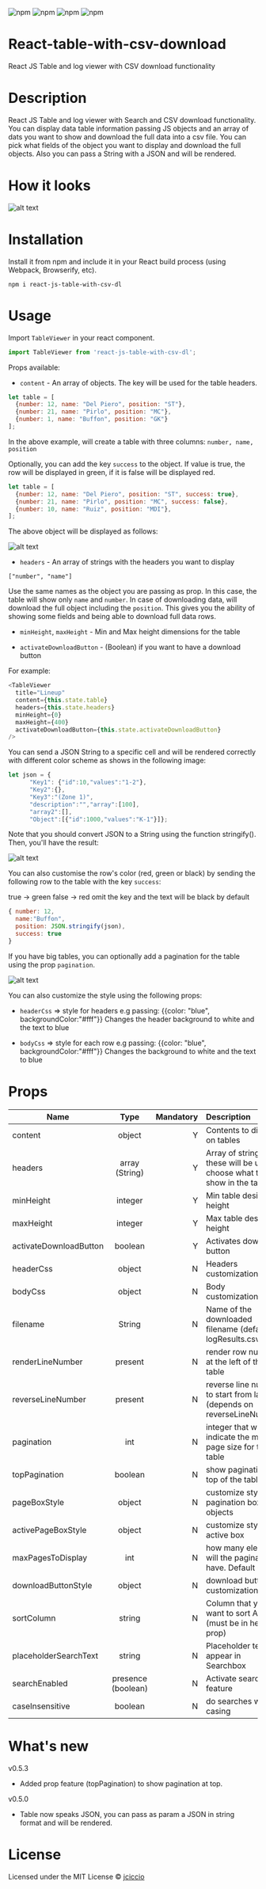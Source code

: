 
![npm](https://img.shields.io/npm/dt/react-js-table-with-csv-dl.svg)
![npm](https://img.shields.io/npm/v/react-js-table-with-csv-dl.svg)
![npm](https://img.shields.io/npm/l/react-js-table-with-csv-dl.svg)
![npm](https://img.shields.io/npm/dm/react-js-table-with-csv-dl.svg)

# React-table-with-csv-download
React JS Table and log viewer with CSV download functionality

# Description

React JS Table and log viewer with Search and CSV download functionality. You can display data table information passing JS objects and an array of dats you want to show and download the full data into a csv file. You can pick what fields of the object you want to display and download the full objects. Also you can pass a String with a JSON and will be rendered.


# How it looks

![alt text](screenshots/table.png "React JS Table with download button example")

# Installation

Install it from npm and include it in your React build process (using Webpack, Browserify, etc).

```
npm i react-js-table-with-csv-dl
```

# Usage

Import `TableViewer` in your react component.

```javascript
import TableViewer from 'react-js-table-with-csv-dl';
```

Props available:
* `content` - An array of objects. The key will be used for the table headers.

```javascript
let table = [ 
  {number: 12, name: "Del Piero", position: "ST"},
  {number: 21, name: "Pirlo", position: "MC"},
  {number: 1, name: "Buffon", position: "GK"}
];
```

In the above example, will create a table with three columns: `number, name, position`

Optionally, you can add the key `success` to the object. If value is true, the row will be displayed in green, if it is false will be displayed red.

```javascript
let table = [ 
  {number: 12, name: "Del Piero", position: "ST", success: true},
  {number: 21, name: "Pirlo", position: "MC", success: false},
  {number: 10, name: "Ruiz", position: "MDI"},
];
```

The above object will be displayed as follows:

![alt text](screenshots/table_success.png "React JS Table with semantic results")

* `headers` - An array of strings with the headers you want to display

`["number", "name"]`

Use the same names as the object you are passing as prop.
In this case, the table will show only `name` and `number`. In case of downloading data, will download the full object including the `position`. This gives you the ability of showing some fields and being able to download full data rows.

* `minHeight`, `maxHeight` - Min and Max height dimensions for the table

* `activateDownloadButton` - (Boolean) if you want to have a download button


For example:
```javascript
<TableViewer
  title="Lineup"
  content={this.state.table}
  headers={this.state.headers}
  minHeight={0}
  maxHeight={400}
  activateDownloadButton={this.state.activateDownloadButton}
/>
```

You can send a JSON String to a specific cell and will be rendered correctly with different color scheme as shows in the following image:

```javascript
let json = {
      "Key1": {"id":10,"values":"1-2"},
      "Key2":{},
      "Key3":"(Zone 1)",
      "description":"","array":[100],
      "array2":[],
      "Object":[{"id":1000,"values":"K-1"}]};
```
  
Note that you should convert JSON to a String using the function stringify(). Then, you'll have the result:

![alt text](screenshots/table_json.png "React JS Table JSON example")

You can also customise the row's color (red, green or black) by sending the following row to the table with the key `success`:

true -> green
false -> red
omit the key and the text will be black by default

```javascript
{ number: 12, 
  name:"Buffon", 
  position: JSON.stringify(json), 
  success: true
}
```


If you have big tables, you can optionally add a pagination for the table using the prop `pagination`.


![alt text](screenshots/table_w_pagination.png "React JS Table with pagination")

You can also customize the style using the following props:

* `headerCss` => style for headers e.g passing: {{color: "blue", backgroundColor:"#fff"}}
Changes the header background to white and the text to blue

* `bodyCss` => style for each row e.g passing: {{color: "blue", backgroundColor:"#fff"}}
Changes the background to white and the text to blue

# Props

| Name        | Type            | Mandatory | Description  
| ------------- |:-------------:| -----:|:-----|
| content      | object | Y |Contents to display on tables |
| headers      | array (String)   | Y   | Array of strings, these will be used to choose what to show in the table |
| minHeight | integer     | Y| Min table desired height |
| maxHeight | integer   |Y  | Max table desired height |
| activateDownloadButton | boolean   |Y | Activates download button |
| headerCss | object   |N | Headers customization |
| bodyCss | object   |N | Body customizations |
| filename | String   |N | Name of the downloaded filename (default is logResults.csv) |
| renderLineNumber| present | N | render row number at the left of the table |
| reverseLineNumber| present | N | reverse line number to start from last (depends on reverseLineNumber) |
| pagination| int | N | integer that will indicate the max page size for the table |
| topPagination | boolean |N| show pagination at top of the table| 
| pageBoxStyle| object | N | customize style of pagination box objects |
| activePageBoxStyle| object | N | customize style of active box |
| maxPagesToDisplay| int | N | how many elements will the paginator have. Default 6 |
| downloadButtonStyle| object | N | download button customizations |
|sortColumn| string |N| Column that you want to sort Asc. (must be in headers prop)|
|placeholderSearchText| string |N| Placeholder text to appear in Searchbox |
|searchEnabled| presence (boolean) |N| Activate search feature|
| caseInsensitive | boolean |N| do searches without casing| 

# What's new
v0.5.3
* Added prop feature (topPagination) to show pagination at top.

v0.5.0
* Table now speaks JSON, you can pass as param a JSON in string format and will be rendered.

# License 
Licensed under the MIT License © [jciccio](https://www.npmjs.com/~jciccio)
